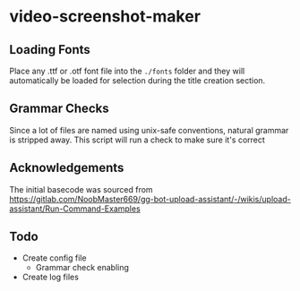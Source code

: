 # video-screenshot-maker

## Loading Fonts

Place any .ttf or .otf font file into the `./fonts` folder and they will automatically be loaded for selection during the title creation section.

## Grammar Checks

Since a lot of files are named using unix-safe conventions, natural grammar is stripped away. This script will run a check to make sure it's correct

## Acknowledgements

The initial basecode was sourced from https://gitlab.com/NoobMaster669/gg-bot-upload-assistant/-/wikis/upload-assistant/Run-Command-Examples

## Todo

- Create config file
  - Grammar check enabling
- Create log files
